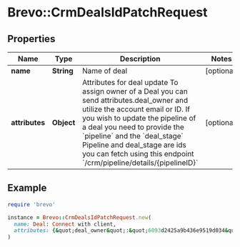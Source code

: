 # Brevo::CrmDealsIdPatchRequest

## Properties

| Name | Type | Description | Notes |
| ---- | ---- | ----------- | ----- |
| **name** | **String** | Name of deal | [optional] |
| **attributes** | **Object** | Attributes for deal update  To assign owner of a Deal you can send attributes.deal_owner and utilize the account email or ID.  If you wish to update the pipeline of a deal you need to provide the &#x60;pipeline&#x60; and the &#x60;deal_stage&#x60;  Pipeline and deal_stage are ids you can fetch using this endpoint &#x60;/crm/pipeline/details/{pipelineID}&#x60;  | [optional] |

## Example

```ruby
require 'brevo'

instance = Brevo::CrmDealsIdPatchRequest.new(
  name: Deal: Connect with client,
  attributes: {&quot;deal_owner&quot;:&quot;6093d2425a9b436e9519d034&quot;,&quot;amount&quot;:12}
)
```

